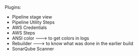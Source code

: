 Plugins:

* Pipeline stage view
* Pipeline Utility Steps
* AWS Credentials
* AWS Steps
* ANSI color ---> to get colors in logs
* Rebuilder ---> to know what was done in the earlier build
* SonarQube Scanner
